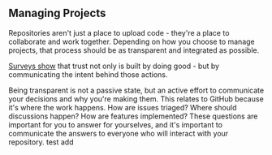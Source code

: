 ## Managing Projects 

Repositories aren't just a place to upload code - they're a place to collaborate and work together. Depending on how you choose to manage projects, that process should be as transparent and integrated as possible. 

[Surveys show](https://m.signalvnoise.com/the-3-most-effective-ways-to-build-trust-as-a-leader/) that trust not only is built by doing good - but by communicating the intent behind those actions. 

Being transparent is not a passive state, but an active effort to communicate your decisions and why you're making them. This relates to GitHub because it's where the work happens. How are issues triaged? Where should discussions happen? How are features implemented? These questions are important for you to answer for yourselves, and it's important to communicate the answers to everyone who will interact with your repository. 
test add
